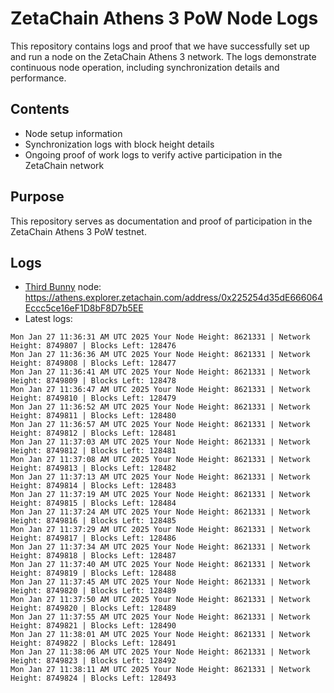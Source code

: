 # ZetaChain Athens 3 PoW Node Logs
This repository contains logs and proof that we have successfully set up and run a node on the ZetaChain Athens 3 network. The logs demonstrate continuous node operation, including synchronization details and performance.

## Contents
- Node setup information
- Synchronization logs with block height details
- Ongoing proof of work logs to verify active participation in the ZetaChain network

## Purpose
This repository serves as documentation and proof of participation in the ZetaChain Athens 3 PoW testnet.

## Logs

- [Third Bunny](https://thirdbunny.xyz/) node: https://athens.explorer.zetachain.com/address/0x225254d35dE666064Eccc5ce16eF1D8bF8D7b5EE
- Latest logs:
```
Mon Jan 27 11:36:31 AM UTC 2025 Your Node Height: 8621331 | Network Height: 8749807 | Blocks Left: 128476
Mon Jan 27 11:36:36 AM UTC 2025 Your Node Height: 8621331 | Network Height: 8749808 | Blocks Left: 128477
Mon Jan 27 11:36:41 AM UTC 2025 Your Node Height: 8621331 | Network Height: 8749809 | Blocks Left: 128478
Mon Jan 27 11:36:47 AM UTC 2025 Your Node Height: 8621331 | Network Height: 8749810 | Blocks Left: 128479
Mon Jan 27 11:36:52 AM UTC 2025 Your Node Height: 8621331 | Network Height: 8749811 | Blocks Left: 128480
Mon Jan 27 11:36:57 AM UTC 2025 Your Node Height: 8621331 | Network Height: 8749812 | Blocks Left: 128481
Mon Jan 27 11:37:03 AM UTC 2025 Your Node Height: 8621331 | Network Height: 8749812 | Blocks Left: 128481
Mon Jan 27 11:37:08 AM UTC 2025 Your Node Height: 8621331 | Network Height: 8749813 | Blocks Left: 128482
Mon Jan 27 11:37:13 AM UTC 2025 Your Node Height: 8621331 | Network Height: 8749814 | Blocks Left: 128483
Mon Jan 27 11:37:19 AM UTC 2025 Your Node Height: 8621331 | Network Height: 8749815 | Blocks Left: 128484
Mon Jan 27 11:37:24 AM UTC 2025 Your Node Height: 8621331 | Network Height: 8749816 | Blocks Left: 128485
Mon Jan 27 11:37:29 AM UTC 2025 Your Node Height: 8621331 | Network Height: 8749817 | Blocks Left: 128486
Mon Jan 27 11:37:34 AM UTC 2025 Your Node Height: 8621331 | Network Height: 8749818 | Blocks Left: 128487
Mon Jan 27 11:37:40 AM UTC 2025 Your Node Height: 8621331 | Network Height: 8749819 | Blocks Left: 128488
Mon Jan 27 11:37:45 AM UTC 2025 Your Node Height: 8621331 | Network Height: 8749820 | Blocks Left: 128489
Mon Jan 27 11:37:50 AM UTC 2025 Your Node Height: 8621331 | Network Height: 8749820 | Blocks Left: 128489
Mon Jan 27 11:37:55 AM UTC 2025 Your Node Height: 8621331 | Network Height: 8749821 | Blocks Left: 128490
Mon Jan 27 11:38:01 AM UTC 2025 Your Node Height: 8621331 | Network Height: 8749822 | Blocks Left: 128491
Mon Jan 27 11:38:06 AM UTC 2025 Your Node Height: 8621331 | Network Height: 8749823 | Blocks Left: 128492
Mon Jan 27 11:38:11 AM UTC 2025 Your Node Height: 8621331 | Network Height: 8749824 | Blocks Left: 128493
```
